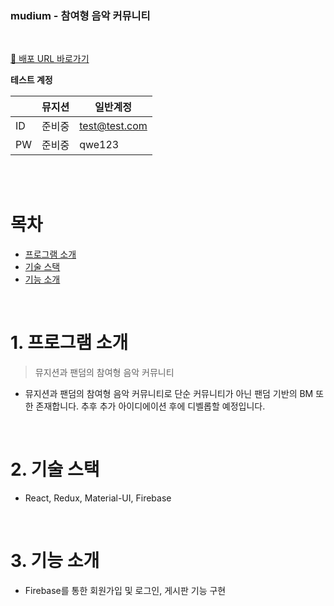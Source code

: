 <div align="left">
 <h3>mudium - 참여형 음악 커뮤니티</h3> 
</div>
<br/>

[🚀 배포 URL 바로가기](https://gonasooc.github.io/mudium/)
<br/>

**테스트 계정**

|     | 뮤지션 | 일반계정      |
| --- | ------ | ------------- |
| ID  | 준비중 | test@test.com |
| PW  | 준비중 | qwe123        |

  <br/>

<br/>

# 목차

- [프로그램 소개](#1-프로그램-소개)
- [기술 스택](#2-기술-스택)
- [기능 소개](#3-기능-소개)

<br/>

# 1. 프로그램 소개

> 뮤지션과 팬덤의 참여형 음악 커뮤니티

- 뮤지션과 팬덤의 참여형 음악 커뮤니티로 단순 커뮤니티가 아닌 팬덤 기반의 BM 또한 존재합니다.
  추후 추가 아이디에이션 후에 디벨롭할 예정입니다.

<br/>

# 2. 기술 스택

- React, Redux, Material-UI, Firebase

<br/>

# 3. 기능 소개

- Firebase를 통한 회원가입 및 로그인, 게시판 기능 구현

